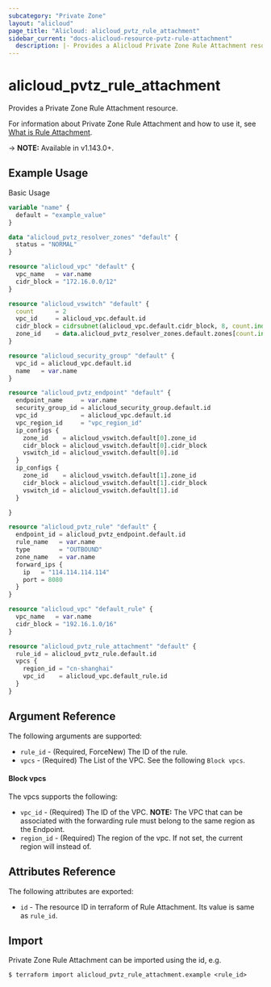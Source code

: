 ```yaml
---
subcategory: "Private Zone"
layout: "alicloud"
page_title: "Alicloud: alicloud_pvtz_rule_attachment"
sidebar_current: "docs-alicloud-resource-pvtz-rule-attachment"
  description: |- Provides a Alicloud Private Zone Rule Attachment resource.
---
```


# alicloud\_pvtz\_rule\_attachment

Provides a Private Zone Rule Attachment resource.

For information about Private Zone Rule Attachment and how to use it, see [What is Rule Attachment](https://www.alibabacloud.com/help/en/doc-detail/177601.htm).

-> **NOTE:** Available in v1.143.0+.

## Example Usage

Basic Usage

```terraform
variable "name" {
  default = "example_value"
}

data "alicloud_pvtz_resolver_zones" "default" {
  status = "NORMAL"
}

resource "alicloud_vpc" "default" {
  vpc_name   = var.name
  cidr_block = "172.16.0.0/12"
}

resource "alicloud_vswitch" "default" {
  count      = 2
  vpc_id     = alicloud_vpc.default.id
  cidr_block = cidrsubnet(alicloud_vpc.default.cidr_block, 8, count.index)
  zone_id    = data.alicloud_pvtz_resolver_zones.default.zones[count.index].zone_id
}

resource "alicloud_security_group" "default" {
  vpc_id = alicloud_vpc.default.id
  name   = var.name
}

resource "alicloud_pvtz_endpoint" "default" {
  endpoint_name     = var.name
  security_group_id = alicloud_security_group.default.id
  vpc_id            = alicloud_vpc.default.id
  vpc_region_id     = "vpc_region_id"
  ip_configs {
    zone_id    = alicloud_vswitch.default[0].zone_id
    cidr_block = alicloud_vswitch.default[0].cidr_block
    vswitch_id = alicloud_vswitch.default[0].id
  }
  ip_configs {
    zone_id    = alicloud_vswitch.default[1].zone_id
    cidr_block = alicloud_vswitch.default[1].cidr_block
    vswitch_id = alicloud_vswitch.default[1].id
  }

}

resource "alicloud_pvtz_rule" "default" {
  endpoint_id = alicloud_pvtz_endpoint.default.id
  rule_name   = var.name
  type        = "OUTBOUND"
  zone_name   = var.name
  forward_ips {
    ip   = "114.114.114.114"
    port = 8080
  }
}

resource "alicloud_vpc" "default_rule" {
  vpc_name   = var.name
  cidr_block = "192.16.1.0/16"
}

resource "alicloud_pvtz_rule_attachment" "default" {
  rule_id = alicloud_pvtz_rule.default.id
  vpcs {
    region_id = "cn-shanghai"
    vpc_id    = alicloud_vpc.default_rule.id
  }
}

```

## Argument Reference

The following arguments are supported:

* `rule_id` - (Required, ForceNew) The ID of the rule.
* `vpcs` - (Required) The List of the VPC. See the following `Block vpcs`.

#### Block vpcs

The vpcs supports the following:

* `vpc_id` - (Required) The ID of the VPC.  **NOTE:** The VPC that can be associated with the forwarding rule must belong to the same region as the Endpoint.
* `region_id` - (Required) The region of the vpc. If not set, the current region will instead of.

## Attributes Reference

The following attributes are exported:

* `id` - The resource ID in terraform of Rule Attachment. Its value is same as `rule_id`.

## Import

Private Zone Rule Attachment can be imported using the id, e.g.

```
$ terraform import alicloud_pvtz_rule_attachment.example <rule_id>
```